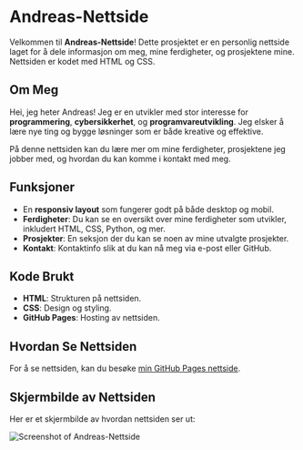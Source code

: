 # Andreas-Nettside

Velkommen til **Andreas-Nettside**! Dette prosjektet er en personlig nettside laget for å dele informasjon om meg, mine ferdigheter, og prosjektene mine. Nettsiden er kodet med HTML og CSS.

## Om Meg

Hei, jeg heter Andreas! Jeg er en utvikler med stor interesse for **programmering**, **cybersikkerhet**, og **programvareutvikling**. Jeg elsker å lære nye ting og bygge løsninger som er både kreative og effektive.

På denne nettsiden kan du lære mer om mine ferdigheter, prosjektene jeg jobber med, og hvordan du kan komme i kontakt med meg.

## Funksjoner

- En **responsiv layout** som fungerer godt på både desktop og mobil.
- **Ferdigheter**: Du kan se en oversikt over mine ferdigheter som utvikler, inkludert HTML, CSS, Python, og mer.
- **Prosjekter**: En seksjon der du kan se noen av mine utvalgte prosjekter.
- **Kontakt**: Kontaktinfo slik at du kan nå meg via e-post eller GitHub.

## Kode Brukt

- **HTML**: Strukturen på nettsiden.
- **CSS**: Design og styling.
- **GitHub Pages**: Hosting av nettsiden.

## Hvordan Se Nettsiden

For å se nettsiden, kan du besøke [min GitHub Pages nettside](https://cybernilsen.github.io/Andreas-Nettside/).

## Skjermbilde av Nettsiden

Her er et skjermbilde av hvordan nettsiden ser ut:

![Screenshot of Andreas-Nettside](https://cybernilsen.github.io/Andreas-Nettside/Images/Skjermbilde.png)
